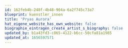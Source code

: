 ```yaml
---
id: 162feb4b-248f-4b48-904a-6a2f745c73a7
blueprint: kuenstler_innen
title: 'Pryas Aurora'
hat_eigene_website_has_own_website: false
biographie_eintragen_create_artist_s_biography: false
updated_by: b1a43fd3-c865-4122-b6cc-50cfa81a1985
updated_at: 1656597571
---
```


